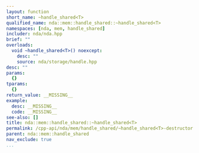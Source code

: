 ```yaml
---
layout: function
short_name: ~handle_shared<T>
qualified_name: nda::mem::handle_shared::~handle_shared<T>
namespaces: [nda, mem, handle_shared]
includer: nda/nda.hpp
brief: ""
overloads:
  void ~handle_shared<T>() noexcept:
    desc: ""
    source: nda/storage/handle.hpp
desc: ""
params:
  {}
tparams:
  {}
return_value: __MISSING__
example:
  desc: __MISSING__
  code: __MISSING__
see-also: []
title: nda::mem::handle_shared::~handle_shared<T>
permalink: /cpp-api/nda/mem/handle_shared/~handle_shared<T>-destructor
parent: nda::mem::handle_shared
nav_exclude: true
...
```


